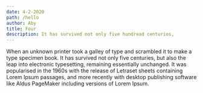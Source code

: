 ```yaml
---
date: 4-2-2020
path: /hello
author: Aby
title: Four
description: It has survived not only five hundread centuries,
---
```


When an unknown printer took a galley of type and scrambled it to make a type specimen book. It has survived not only five centuries, but also the leap into electronic typesetting, remaining essentially unchanged. It was popularised in the 1960s with the release of Letraset sheets containing Lorem Ipsum passages, and more recently with desktop publishing software like Aldus PageMaker including versions of Lorem Ipsum.
